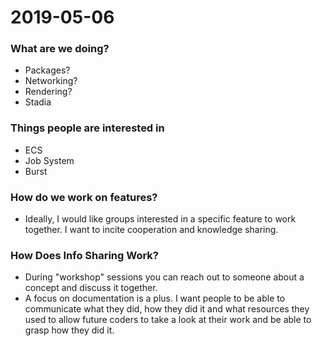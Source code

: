 # 2019-05-06

### What are we doing?
- Packages?
- Networking?
- Rendering?
- Stadia

### Things people are interested in
- ECS
- Job System
- Burst

### How do we work on features?
- Ideally, I would like groups interested in a specific feature to work together. I want to incite cooperation and knowledge sharing.

### How Does Info Sharing Work?
- During "workshop" sessions you can reach out to someone about a concept and discuss it together.
- A focus on documentation is a plus. I want people to be able to communicate what they did, how they did it and what resources they used to allow future coders to take a look at their work and be able to grasp how they did it.
